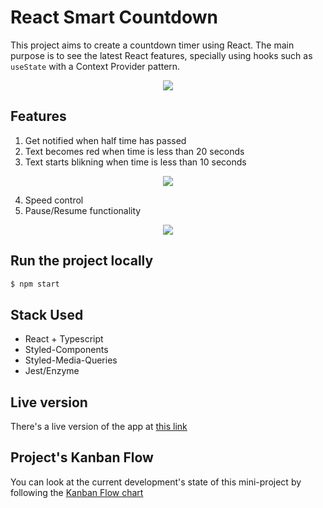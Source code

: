 # React Smart Countdown

This project aims to create a countdown timer using React. The main purpose is to see the latest React features, specially using hooks such as `useState` with a Context Provider pattern.

<p align="center">
  <img width="auto" height="auto" src="https://media0.giphy.com/media/H1RnsoNMfy6BWKcEx6/giphy.gif">
</p>

## Features

1. Get notified when half time has passed
2. Text becomes red when time is less than 20 seconds
3. Text starts blikning when time is less than 10 seconds

<p align="center">
  <img width="auto" height="auto" src="https://media.giphy.com/media/Xxp0rn0ZepHYG5OME0/giphy.gif">
</p>

4. Speed control
5. Pause/Resume functionality

<p align="center">
  <img width="auto" height="auto" src="https://media.giphy.com/media/gKxTs8fsZ4uzDmzEwg/giphy.gif">
</p>

## Run the project locally

```bash
$ npm start
```

## Stack Used

- React + Typescript
- Styled-Components
- Styled-Media-Queries
- Jest/Enzyme

## Live version

There's a live version of the app at [this link](https://react-smart-countdown.netlify.app/)

## Project's Kanban Flow

You can look at the current development's state of this mini-project by following the [Kanban Flow chart](https://github.com/jprivillaso/react-smart-countdown/projects/1)
